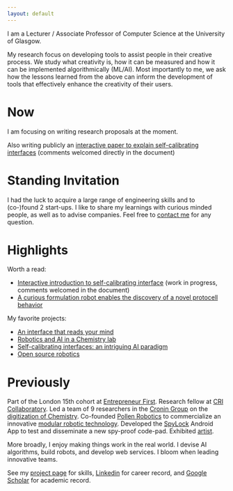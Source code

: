 ```yaml
---
layout: default
---
```


I am a Lecturer / Associate Professor of Computer Science at the University of Glasgow.

My research focus on developing tools to assist people in their creative process. We study what creativity is, how it can be measured and how it can be implemented algorithmically (ML/AI). Most importantly to me, we ask how the lessons learned from the above can inform the development of tools that effectively enhance the creativity of their users.

# Now

I am focusing on writing research proposals at the moment.

Also writing publicly an [interactive paper to explain self-calibrating interfaces](https://docs.google.com/document/d/1ExWC2IDRwSTDM3E_KOHTg1AtcucBwccSggV3tad3ciA/edit?usp=sharing) (comments welcomed directly in the document)

# Standing Invitation

I had the luck to acquire a large range of engineering skills and to (co-)found 2 start-ups.  I like to share my learnings with curious minded people, as well as to advise companies. Feel free to [contact me](about) for any question.

# Highlights

Worth a read:

- [Interactive introduction to self-calibrating interface](https://docs.google.com/document/d/1ExWC2IDRwSTDM3E_KOHTg1AtcucBwccSggV3tad3ciA/edit?usp=sharing) (work in progress, comments welcomed in the document)
- [A curious formulation robot enables the discovery of a novel protocell behavior](https://doi.org/10.1126/sciadv.aay4237)


My favorite projects:

- [An interface that reads your mind](projects/vault)
- [Robotics and AI in a Chemistry lab](projects/chemobot)
- [Self-calibrating interfaces: an intriguing AI paradigm](projects/thesis)
- [Open source robotics](projects/open_robotics)


<!-- {% for post in site.posts offset:0 limit:1 %}
Latest blog post: <a href="{{ site.baseurl }}{{ post.url }}">{{ post.title }} ({{ post.date | date_to_string }})</a>
{% endfor %} -->

# Previously

Part of the London 15th cohort at [Entrepreneur First](https://www.joinef.com/). Research fellow at [CRI Collaboratory](https://research.cri-paris.org). Led a team of 9 researchers in the [Cronin Group](http://www.chem.gla.ac.uk/cronin/) on the [digitization of Chemistry](projects/chemobot). Co-founded [Pollen Robotics](https://www.pollen-robotics.com/) to commercialize an innovative [modular robotic technology](https://www.luos.io/). Developed the [SpyLock](https://play.google.com/store/apps/details?id=com.grizai.android.spylock) Android App to test and disseminate a new spy-proof code-pad. Exhibited [artist](art).

More broadly, I enjoy making things work in the real world. I devise AI algorithms, build robots, and develop web services. I bloom when leading innovative teams.

See my [project page](projects) for skills, [Linkedin](https://www.linkedin.com/in/jonathangrizou) for career record, and [Google Scholar](https://scholar.google.fr/citations?hl=en&user=Fej-hGQAAAAJ&view_op=list_works&sortby=pubdate) for academic record.
